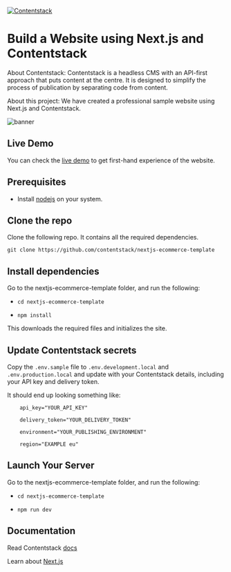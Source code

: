 
[![Contentstack](https://camo.githubusercontent.com/d24f513afa94a4a762533d54a0f590300dbd0413/68747470733a2f2f7777772e636f6e74656e74737461636b2e636f6d2f646f63732f7374617469632f696d616765732f636f6e74656e74737461636b2e706e67)](https://www.contentstack.com/)

# Build a Website using Next.js and Contentstack

About Contentstack: Contentstack is a headless CMS with an API-first approach that puts content at the centre. It is designed to simplify the process of publication by separating code from content. 

About this project: We have created a professional sample website using Next.js and Contentstack.  

![banner](https://user-images.githubusercontent.com/41462986/105142767-fb695f00-5b20-11eb-9766-4ea943e0b568.png  "banner.png")
 

## Live Demo

You can check the [live demo](https://nextjs-ecommerce-template.vercel.app/) to get first-hand experience of the website.  

## Prerequisites

- Install [nodejs](https://nodejs.org/en/) on your system.

## Clone the repo

Clone the following repo. It contains all the required dependencies.

`git clone https://github.com/contentstack/nextjs-ecommerce-template`

## Install dependencies

Go to the nextjs-ecommerce-template folder, and run the following:

-  `cd nextjs-ecommerce-template`

-  `npm install`

This downloads the required files and initializes the site.

## Update Contentstack secrets

Copy the `.env.sample` file to `.env.development.local` and `.env.production.local` and update with your Contentstack details, including your API key and delivery token.

It should end up looking something like:
```
    api_key="YOUR_API_KEY"

    delivery_token="YOUR_DELIVERY_TOKEN"

    environment="YOUR_PUBLISHING_ENVIRONMENT"

    region="EXAMPLE eu"
```

## Launch Your Server

Go to the nextjs-ecommerce-template folder, and run the following:

-  `cd nextjs-ecommerce-template`

-  `npm run dev`
 
 
## Documentation

Read Contentstack [docs](https://www.contentstack.com/docs/)

Learn about [Next.js](https://learnnextjs.com/)